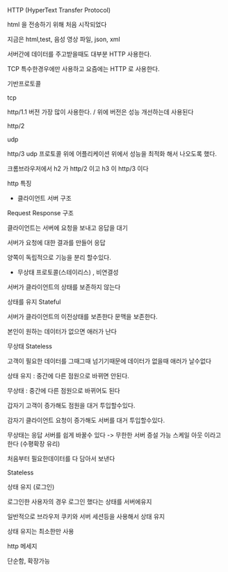 HTTP (HyperText Transfer Protocol)

html 을 전송하기 위해 처음 시작되었다

지금은 html,test, 음성 영상 파일, json, xml 

서버간에 데이터를 주고받을때도 대부분 HTTP 사용한다.

TCP 특수한경우에만 사용하고 요즘에는 HTTP 로 사용한다.

기반프로토콜

tcp

http/1.1 버전 가장 많이 사용한다. / 위에 버전은 성능 개선하는데 사용된다

http/2

udp 

http/3 udp 프로토콜 위에 어플리케이션 위에서 성능을 최적화 해서 나오도록 했다.

크롬브라우저에서 h2 가 http/2 이고 h3 이 http/3 이다


http 특징

- 클라이언트 서버 구조

Request Response 구조

클라이언트는 서버에 요청을 보내고 응답을 대기

서버가 요청에 대한 결과를 만들어 응답

양쪽이 독립적으로 기능을 분리 할수있다.



- 무상태 프로토콜(스테이리스) , 비연결성

서버가 클라이언트의 상태를 보존하지 않는다

상태를 유지 Stateful

서버가 클라이언트의 이전상태를 보존한다 문맥을 보존한다.

본인이 원하는 데이터가 없으면 애러가 난다

무상태 Stateless

고객이 필요한 데이터를 그때그때 넘기기때문에 데이터가 없을때 애러가 날수없다

상태 유지 : 중간에 다른 점원으로 바뀌면 안된다.

무상태 : 중간에 다른 점원으로 바뀌어도 된다

갑자기 고객이 증가해도 점원을 대거 투입할수있다.

감자기 클라이언트 요청이 증가해도 서버를 대거 투입할수있다.

무상태는 응답 서버를 쉽게 바꿀수 있다 -> 무한한 서버 증설 가능 스케일 아웃 이라고한다 (수평확장 유리)

처음부터 필요한데이터를 다 담아서 보낸다

Stateless

상태 유지 (로그인)

로그인한 사용자의 경우 로그인 했다는 상태를 서버에유지

일반적으로 브라우저 쿠키와 서버 세션등을 사용해서 상태 유지

상태 유지는 최소한만 사용

http 메세지

단순함, 확장가능
